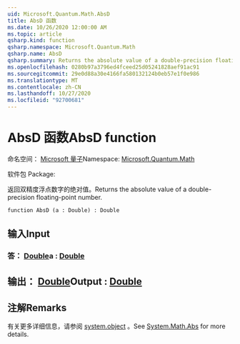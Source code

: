 ```yaml
---
uid: Microsoft.Quantum.Math.AbsD
title: AbsD 函数
ms.date: 10/26/2020 12:00:00 AM
ms.topic: article
qsharp.kind: function
qsharp.namespace: Microsoft.Quantum.Math
qsharp.name: AbsD
qsharp.summary: Returns the absolute value of a double-precision floating-point number.
ms.openlocfilehash: 0280b97a3796ed4fceed25d05241828aef91ac91
ms.sourcegitcommit: 29e0d88a30e4166fa580132124b0eb57e1f0e986
ms.translationtype: MT
ms.contentlocale: zh-CN
ms.lasthandoff: 10/27/2020
ms.locfileid: "92700681"
---
```

# <a name="absd-function"></a><span data-ttu-id="a683c-102">AbsD 函数</span><span class="sxs-lookup"><span data-stu-id="a683c-102">AbsD function</span></span>

<span data-ttu-id="a683c-103">命名空间： [Microsoft 量子](xref:Microsoft.Quantum.Math)</span><span class="sxs-lookup"><span data-stu-id="a683c-103">Namespace: [Microsoft.Quantum.Math](xref:Microsoft.Quantum.Math)</span></span>

<span data-ttu-id="a683c-104">软件包 [](https://nuget.org/packages/)</span><span class="sxs-lookup"><span data-stu-id="a683c-104">Package: [](https://nuget.org/packages/)</span></span>


<span data-ttu-id="a683c-105">返回双精度浮点数字的绝对值。</span><span class="sxs-lookup"><span data-stu-id="a683c-105">Returns the absolute value of a double-precision floating-point number.</span></span>

```qsharp
function AbsD (a : Double) : Double
```


## <a name="input"></a><span data-ttu-id="a683c-106">输入</span><span class="sxs-lookup"><span data-stu-id="a683c-106">Input</span></span>

### <a name="a--double"></a><span data-ttu-id="a683c-107">答： [Double](xref:microsoft.quantum.lang-ref.double)</span><span class="sxs-lookup"><span data-stu-id="a683c-107">a : [Double](xref:microsoft.quantum.lang-ref.double)</span></span>





## <a name="output--double"></a><span data-ttu-id="a683c-108">输出： [Double](xref:microsoft.quantum.lang-ref.double)</span><span class="sxs-lookup"><span data-stu-id="a683c-108">Output : [Double](xref:microsoft.quantum.lang-ref.double)</span></span>



## <a name="remarks"></a><span data-ttu-id="a683c-109">注解</span><span class="sxs-lookup"><span data-stu-id="a683c-109">Remarks</span></span>

<span data-ttu-id="a683c-110">有关更多详细信息，请参阅 [system.object](https://docs.microsoft.com/dotnet/api/system.math.abs) 。</span><span class="sxs-lookup"><span data-stu-id="a683c-110">See [System.Math.Abs](https://docs.microsoft.com/dotnet/api/system.math.abs) for more details.</span></span>